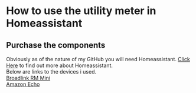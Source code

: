 # How to use the utility meter in Homeassistant

## Purchase the components
Obviously as of the nature of my GitHub you will need Homeassistant. [Click Here](https://www.home-assistant.io/) to find out more about Homeassistant.  
Below are links to the devices i used.  
[Broadlink RM Mini](https://www.banggood.com/Broadlink-Black-Bean-Smart-Home-Wifi-Remote-IR-Controller-Universal-Appliances-Smart-Control-p-1049494.html?p=VJ050124584579201809&custlinkid=605494&cur_warehouse=CN)  
[Amazon Echo](https://www.amazon.es/echo-dot-3-generacion-altavoz-inteligente-con-alexa-tela-de-color-antracita/dp/B07PHPXHQS/ref=sr_1_3?__mk_es_ES=%C3%85M%C3%85%C5%BD%C3%95%C3%91&keywords=echo&qid=1575247703&smid=A1AT7YVPFBWXBL&sr=8-3)  
